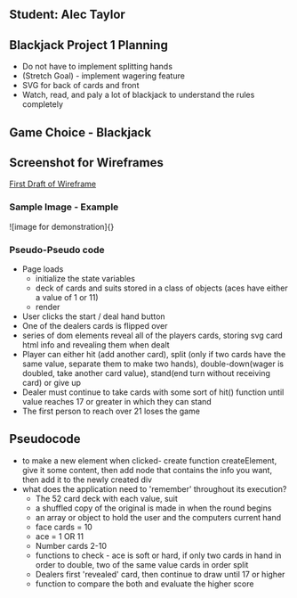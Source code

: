## Student: Alec Taylor
## Blackjack Project 1 Planning 

* Do not have to implement splitting hands
* (Stretch Goal) - implement wagering feature
* SVG for back of cards and front
* Watch, read, and paly a lot of blackjack to understand the rules completely

## Game Choice - Blackjack

## Screenshot for Wireframes
[First Draft of Wireframe](assets/imgs/wireframe_1.png)
### Sample Image - Example

![image for demonstration]{}

### Pseudo-Pseudo code
* Page loads
    * initialize the state variables
    * deck of cards and suits  stored in a class of objects (aces have either a value of 1 or 11)
    * render
* User clicks the start / deal hand button
* One of the dealers cards is flipped over
* series of dom elements reveal all of the players cards, storing svg card html info and revealing them when dealt
* Player can either hit (add another card), split (only if two cards have the same value, separate them to make two hands), double-down(wager is doubled, take another card value), stand(end turn without receiving card) or give up 
* Dealer must continue to take cards with some sort of hit() function until value reaches 17 or greater in which they can stand
* The first person to reach over 21 loses the game
## Pseudocode
* to make a new element when clicked- create function createElement, give it some content, then add node that contains the info you want, then add it to the newly created div
* what does the application need to 'remember' throughout its execution? 
    * The 52 card deck with each value, suit
    * a shuffled copy of the original is made in when the round begins
    * an array or object to hold the user and the computers current hand
    * face cards = 10
    * ace = 1 OR 11
    * Number cards 2-10
    * functions to check - ace is soft or hard, if only two cards in hand in order to double, two of the same value cards in order split
    * Dealers first 'revealed' card, then continue to draw until 17 or higher
    * function to compare the both and evaluate the higher score
